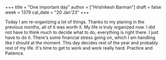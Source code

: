 +++
title = "One important day"
author = ["Hrishikesh Barman"]
draft = false
week = 1379
cal_date = "20 Jan'23"
+++

Today I am re-organizing a lot of things. Thanks to my planing in the previous months, all of it was worth it. My life is truly organized now. I did not have to think much to decide what to do, everything is right there. I just have to do it. There's some financial stress going on, which I am handling like I should at the moment. This day decides rest of the year and probably rest of my life. It's time to get to work and work really hard. Practice and Patience.
